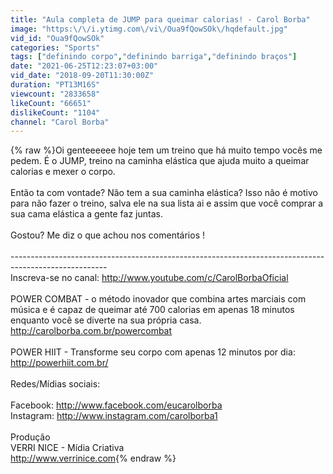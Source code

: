 ```yaml
---
title: "Aula completa de JUMP para queimar calorias! - Carol Borba"
image: "https:\/\/i.ytimg.com\/vi\/Oua9fQowSOk\/hqdefault.jpg"
vid_id: "Oua9fQowSOk"
categories: "Sports"
tags: ["definindo corpo","definindo barriga","definindo braços"]
date: "2021-06-25T12:23:07+03:00"
vid_date: "2018-09-20T11:30:00Z"
duration: "PT13M16S"
viewcount: "2833658"
likeCount: "66651"
dislikeCount: "1104"
channel: "Carol Borba"
---
```

{% raw %}Oi genteeeeee hoje tem um treino que há muito tempo vocês me pedem. É o JUMP, treino na caminha elástica que ajuda muito a queimar calorias e mexer o corpo.<br /><br />Então ta com vontade? Não tem a sua caminha elástica? Isso não é motivo para não fazer o treino, salva ele na sua lista ai e assim que você comprar a sua cama elástica a gente faz juntas.<br /><br />Gostou? Me diz o que achou nos comentários !<br /><br />------------------------------------------------------------------------------------------------------<br />Inscreva-se no canal: <a rel="nofollow" target="blank" href="http://www.youtube.com/c/CarolBorbaOficial">http://www.youtube.com/c/CarolBorbaOficial</a><br /><br />POWER COMBAT - o método inovador que combina artes marciais com música e é capaz de queimar até 700 calorias em apenas 18 minutos enquanto você se diverte na sua própria casa.<br /><a rel="nofollow" target="blank" href="http://carolborba.com.br/powercombat">http://carolborba.com.br/powercombat</a><br /><br />POWER HIIT - Transforme seu corpo com apenas 12 minutos por dia: <a rel="nofollow" target="blank" href="http://powerhiit.com.br/">http://powerhiit.com.br/</a><br /><br />Redes/Mídias sociais:<br /><br />Facebook: <a rel="nofollow" target="blank" href="http://www.facebook.com/eucarolborba">http://www.facebook.com/eucarolborba</a><br />Instagram: <a rel="nofollow" target="blank" href="http://www.instagram.com/carolborba1">http://www.instagram.com/carolborba1</a><br /><br />Produção<br />VERRI NICE - Mídia Criativa<br /><a rel="nofollow" target="blank" href="http://www.verrinice.com">http://www.verrinice.com</a>{% endraw %}
